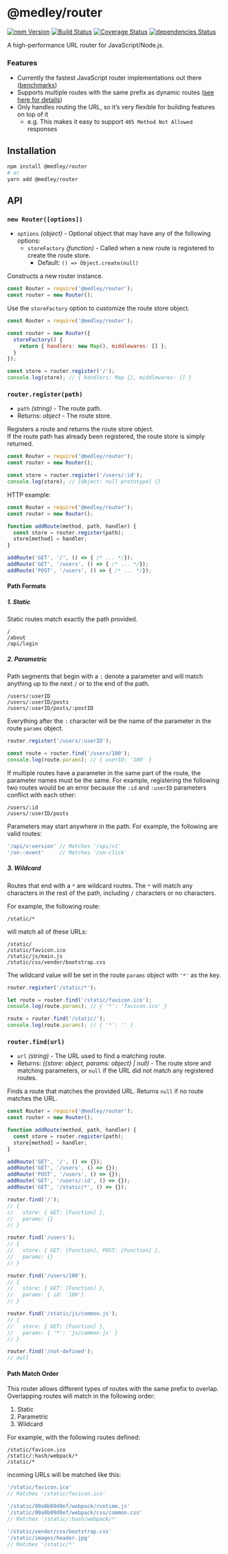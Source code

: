 # @medley/router

[![npm Version](https://img.shields.io/npm/v/@medley/router.svg)](https://www.npmjs.com/package/@medley/router)
[![Build Status](https://travis-ci.org/medleyjs/router.svg?branch=master)](https://travis-ci.org/medleyjs/router)
[![Coverage Status](https://coveralls.io/repos/github/medleyjs/router/badge.svg?branch=master)](https://coveralls.io/github/medleyjs/router?branch=master)
[![dependencies Status](https://img.shields.io/david/medleyjs/router.svg)](https://david-dm.org/medleyjs/router)

A high-performance URL router for JavaScript/Node.js.

### Features

+ Currently the fastest JavaScript router implementations out there ([benchmarks](https://github.com/medleyjs/router-benchmark))
+ Supports multiple routes with the same prefix as dynamic routes ([see here for details](#path-match-order))
+ Only handles routing the URL, so it’s very flexible for building features on top of it
  + e.g. This makes it easy to support `405 Method Not Allowed` responses

## Installation

```sh
npm install @medley/router
# or
yarn add @medley/router
```

## API

### `new Router([options])`

+ `options` *(object)* - Optional object that may have any of the following options:
  + `storeFactory` *(function)* - Called when a new route is registered to create the route store.
    + Default: `() => Object.create(null)`

Constructs a new router instance.

```js
const Router = require('@medley/router');
const router = new Router();
```

Use the `storeFactory` option to customize the route store object.

```js
const Router = require('@medley/router');

const router = new Router({
  storeFactory() {
    return { handlers: new Map(), middlewares: [] };
  }
});

const store = router.register('/');
console.log(store); // { handlers: Map {}, middlewares: [] }
```

### `router.register(path)`

+ `path` *(string)* - The route path.
+ Returns: *object* - The route store.

Registers a route and returns the route store object.<br>
If the route path has already been registered, the route store is simply returned.

```js
const Router = require('@medley/router');
const router = new Router();

const store = router.register('/users/:id');
console.log(store); // [Object: null prototype] {}
```

HTTP example:

```js
const Router = require('@medley/router');
const router = new Router();

function addRoute(method, path, handler) {
  const store = router.register(path);
  store[method] = handler;
}

addRoute('GET', '/', () => { /* ... */});
addRoute('GET', '/users', () => { /* ... */});
addRoute('POST', '/users', () => { /* ... */});
```

#### Path Formats

##### 1. Static

Static routes match exactly the path provided.

```
/
/about
/api/login
```

##### 2. Parametric

Path segments that begin with a `:` denote a parameter and will match anything
up to the next `/` or to the end of the path.

```
/users/:userID
/users/:userID/posts
/users/:userID/posts/:postID
```

Everything after the `:` character will be the name of the parameter in the
route `params` object.

```js
router.register('/users/:userID');

const route = router.find('/users/100');
console.log(route.params); // { userID: '100' }
```

If multiple routes have a parameter in the same part of the route, the
parameter names must be the same. For example, registering the following two
routes would be an error because the `:id` and `:userID` parameters conflict
with each other:

```
/users/:id
/users/:userID/posts
```

Parameters may start anywhere in the path. For example, the following are valid routes:

```js
'/api/v:version' // Matches '/api/v1'
'/on-:event'     // Matches '/on-click'
```

##### 3. Wildcard

Routes that end with a `*` are wildcard routes. The `*` will match any
characters in the rest of the path, including `/` characters or no characters.

For example, the following route:

```
/static/*
```

will match all of these URLs:

```
/static/
/static/favicon.ico
/static/js/main.js
/static/css/vendor/bootstrap.css
```

The wildcard value will be set in the route `params` object with `'*'` as the key.

```js
router.register('/static/*');

let route = router.find('/static/favicon.ico');
console.log(route.params); // { '*': 'favicon.ico' }

route = router.find('/static/');
console.log(route.params); // { '*': '' }
```

### `router.find(url)`

+ `url` *(string)* - The URL used to find a matching route.
+ Returns: *({store: object, params: object} | null)* - The route store and matching parameters, or `null` if the URL did not match any registered routes.

Finds a route that matches the provided URL. Returns `null` if no route matches the URL.

```js
const Router = require('@medley/router');
const router = new Router();

function addRoute(method, path, handler) {
  const store = router.register(path);
  store[method] = handler;
}

addRoute('GET', '/', () => {});
addRoute('GET', '/users', () => {});
addRoute('POST', '/users', () => {});
addRoute('GET', '/users/:id', () => {});
addRoute('GET', '/static/*', () => {});

router.find('/');
// {
//   store: { GET: [Function] },
//   params: {}
// }

router.find('/users');
// {
//   store: { GET: [Function], POST: [Function] },
//   params: {}
// }

router.find('/users/100');
// {
//   store: { GET: [Function] },
//   params: { id: '100'}
// }

router.find('/static/js/common.js');
// {
//   store: { GET: [Function] },
//   params: { '*': 'js/common.js' }
// }

router.find('/not-defined');
// null
```

#### Path Match Order

This router allows different types of routes with the same prefix to overlap.
Overlapping routes will match in the following order:

1. Static
2. Parametric
3. Wildcard

For example, with the following routes defined:

```
/static/favicon.ico
/static/:hash/webpack/*
/static/*
```

incoming URLs will be matched like this:

```js
'/static/favicon.ico'
// Matches '/static/favicon.ico'

'/static/00a8b09d8ef/webpack/runtime.js'
'/static/00a8b09d8ef/webpack/css/common.css'
// Matches '/static/:hash/webpack/*'

'/static/vendor/css/bootstrap.css'
'/static/images/header.jpg'
// Matches '/static/*'
```
